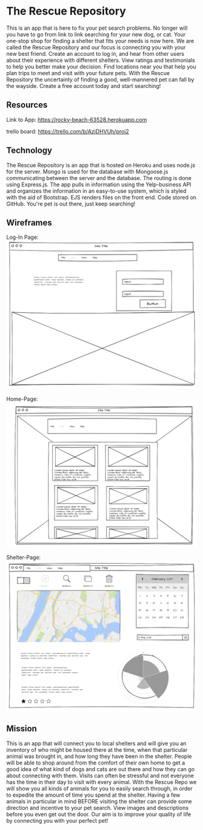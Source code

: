 # The Rescue Repository

This is an app that is here to fix your pet search problems. No longer will you have to go from link to link searching for your new dog, or cat. Your one-stop shop for finding a shelter that fits your needs is now here. We are called the Rescue Repository and our focus is connecting you with your new best friend. Create an account to log in, and hear from other users about their experience with different shelters. View ratings and testimonials to help you better make your decision. Find locations near you that help you plan trips to meet and visit with your future pets. With the Rescue Repository the uncertainty of finding a good, well-mannered pet can fall by the wayside. Create a free account today and start searching!

## Resources

Link to App: https://rocky-beach-63528.herokuapp.com

trello board: https://trello.com/b/AzjDHVUh/proj2


## Technology

The Rescue Repository is an app that is hosted on Heroku and uses node.js for the server. Mongo is used for the database with Mongoose.js communicating between the server and the database. The routing is done using Express.js. The app pulls in information using the Yelp-business API and organizes the information in an easy-to-use system, which is styled with the aid of Bootstrap. EJS renders files on the front end. Code stored on GitHub. You're pet is out there, just keep searching!

## Wireframes

Log-In Page:
![alt text](images/log-in.png "Log-In Page")

Home-Page:
![alt text](images/home-page.png "Home-Page")

Shelter-Page:
![alt text](images/shelter-page.png "Shelter-Page")


## Mission

This is an app that will connect you to local shelters and will give you an inventory of who might be housed there at the time, when that particular animal was brought in, and how long they have been in the shelter. People will be able to shop around from the comfort of their own home to get a good idea of what kind of dogs and cats are out there and how they can go about connecting with them. Visits can often be stressful and not everyone has the time in their day to visit with every animal. With the Rescue Repo we will show you all kinds of animals for you to easily search through, in order to expedite the amount of time you spend at the shelter. Having a few animals in particular in mind BEFORE visiting the shelter can provide some direction and incentive to your pet search. View images and descriptions before you even get out the door. Our aim is to improve your quality of life by connecting you with your perfect pet!





